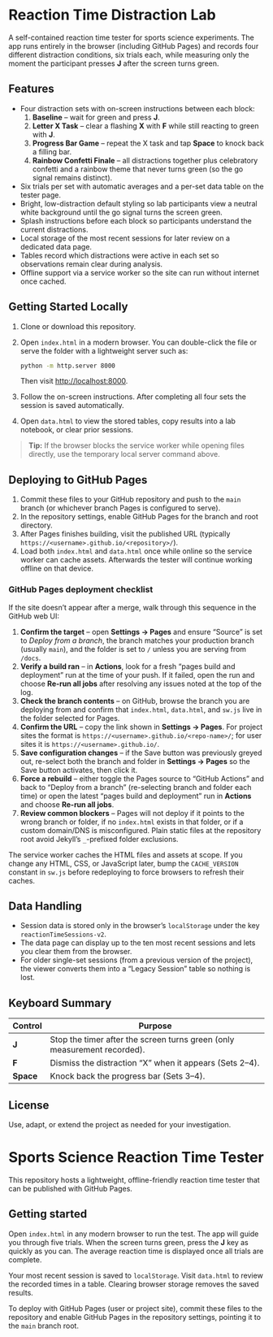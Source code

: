 # Reaction Time Distraction Lab

A self-contained reaction time tester for sports science experiments. The app runs entirely in the browser (including GitHub Pages) and records four different distraction conditions, six trials each, while measuring only the moment the participant presses **J** after the screen turns green.

## Features

- Four distraction sets with on-screen instructions between each block:
  1. **Baseline** – wait for green and press **J**.
  2. **Letter X Task** – clear a flashing **X** with **F** while still reacting to green with **J**.
  3. **Progress Bar Game** – repeat the X task and tap **Space** to knock back a filling bar.
  4. **Rainbow Confetti Finale** – all distractions together plus celebratory confetti and a rainbow theme that never turns green (so the go signal remains distinct).
- Six trials per set with automatic averages and a per-set data table on the tester page.
- Bright, low-distraction default styling so lab participants view a neutral white background until the go signal turns the screen green.
- Splash instructions before each block so participants understand the current distractions.
- Local storage of the most recent sessions for later review on a dedicated data page.
- Tables record which distractions were active in each set so observations remain clear during analysis.
- Offline support via a service worker so the site can run without internet once cached.

## Getting Started Locally

1. Clone or download this repository.
2. Open `index.html` in a modern browser. You can double-click the file or serve the folder with a lightweight server such as:

   ```bash
   python -m http.server 8000
   ```

   Then visit <http://localhost:8000>.
3. Follow the on-screen instructions. After completing all four sets the session is saved automatically.
4. Open `data.html` to view the stored tables, copy results into a lab notebook, or clear prior sessions.

> **Tip:** If the browser blocks the service worker while opening files directly, use the temporary local server command above.

## Deploying to GitHub Pages

1. Commit these files to your GitHub repository and push to the `main` branch (or whichever branch Pages is configured to serve).
2. In the repository settings, enable GitHub Pages for the branch and root directory.
3. After Pages finishes building, visit the published URL (typically `https://<username>.github.io/<repository>/`).
4. Load both `index.html` and `data.html` once while online so the service worker can cache assets. Afterwards the tester will continue working offline on that device.

### GitHub Pages deployment checklist

If the site doesn’t appear after a merge, walk through this sequence in the GitHub web UI:

1. **Confirm the target** – open **Settings → Pages** and ensure “Source” is set to *Deploy from a branch*, the branch matches your production branch (usually `main`), and the folder is set to `/` unless you are serving from `/docs`.
2. **Verify a build ran** – in **Actions**, look for a fresh “pages build and deployment” run at the time of your push. If it failed, open the run and choose **Re-run all jobs** after resolving any issues noted at the top of the log.
3. **Check the branch contents** – on GitHub, browse the branch you are deploying from and confirm that `index.html`, `data.html`, and `sw.js` live in the folder selected for Pages.
4. **Confirm the URL** – copy the link shown in **Settings → Pages**. For project sites the format is `https://<username>.github.io/<repo-name>/`; for user sites it is `https://<username>.github.io/`.
5. **Save configuration changes** – if the Save button was previously greyed out, re-select both the branch and folder in **Settings → Pages** so the Save button activates, then click it.
6. **Force a rebuild** – either toggle the Pages source to “GitHub Actions” and back to “Deploy from a branch” (re-selecting branch and folder each time) or open the latest “pages build and deployment” run in **Actions** and choose **Re-run all jobs**.
7. **Review common blockers** – Pages will not deploy if it points to the wrong branch or folder, if no `index.html` exists in that folder, or if a custom domain/DNS is misconfigured. Plain static files at the repository root avoid Jekyll’s `_`-prefixed folder exclusions.

The service worker caches the HTML files and assets at scope. If you change any HTML, CSS, or JavaScript later, bump the `CACHE_VERSION` constant in `sw.js` before redeploying to force browsers to refresh their caches.

## Data Handling

- Session data is stored only in the browser’s `localStorage` under the key `reactionTimeSessions-v2`.
- The data page can display up to the ten most recent sessions and lets you clear them from the browser.
- For older single-set sessions (from a previous version of the project), the viewer converts them into a “Legacy Session” table so nothing is lost.

## Keyboard Summary

| Control | Purpose |
| ------- | ------- |
| **J** | Stop the timer after the screen turns green (only measurement recorded). |
| **F** | Dismiss the distraction “X” when it appears (Sets 2–4). |
| **Space** | Knock back the progress bar (Sets 3–4). |

## License

Use, adapt, or extend the project as needed for your investigation.
# Sports Science Reaction Time Tester

This repository hosts a lightweight, offline-friendly reaction time tester that can be published with GitHub Pages.

## Getting started

Open `index.html` in any modern browser to run the test. The app will guide you through five trials. When the screen turns green, press the **J** key as quickly as you can. The average reaction time is displayed once all trials are complete.

Your most recent session is saved to `localStorage`. Visit `data.html` to review the recorded times in a table. Clearing browser storage removes the saved results.

To deploy with GitHub Pages (user or project site), commit these files to the repository and enable GitHub Pages in the repository settings, pointing it to the `main` branch root.

